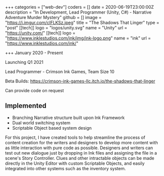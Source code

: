 +++
categories = ["web-dev"]
coders = []
date = 2020-06-19T23:00:00Z
description = "In Development, Lead Programmer (Unity, C#) - Narrative Adventure Murder Mystery"
github = []
image = "https://i.imgur.com/cIFLKSz.jpeg"
title = "The Shadows That Linger"
type = "post"
[[tech]]
logo = "logos/unity.svg"
name = "Unity"
url = "https://unity.com/"
[[tech]]
logo = "https://www.inklestudios.com/ink/img/ink-logo.png"
name = "ink"
url = "https://www.inklestudios.com/ink/"

+++
January 2020 - Present

Launching Q1 2021

Lead Programmer - Crimson Ink Games, Team Size 10

Beta Builds: https://crimson-ink-games-llc.itch.io/the-shadows-that-linger

Can provide code on request

## Implemented
* Branching Narrative structure built upon Ink Framework
* Dual world switching system
* Scriptable Object based system design


For this project, I have created tools to help streamline the process of content creation for the writers and designers to develop more content with as little interaction with pure code as possible. Designers and writers can test out new dialogue just by dropping in Ink files and assigning the file in a scene's Story Controller. Clues and other intractable objects can be made directly in the Unity Editor with custom Scriptable Objects, and easily integrated into other systems such as the inventory system.
